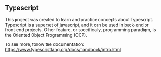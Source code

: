 <h2>Typescript</h2>

<p>
    This project was created to learn and practice concepts about Typescript.
    Typescript is a superset of javascript, and it can be used in back-end or front-end projects. Other feature, or specifically, programming paradigm, is the Oriented Object Programming (OOP).
</p>

To see more, follow the documentation: https://www.typescriptlang.org/docs/handbook/intro.html
